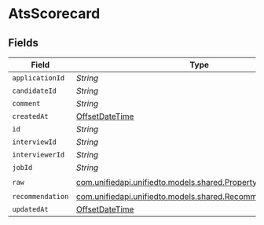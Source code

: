 # AtsScorecard


## Fields

| Field                                                                                                            | Type                                                                                                             | Required                                                                                                         | Description                                                                                                      |
| ---------------------------------------------------------------------------------------------------------------- | ---------------------------------------------------------------------------------------------------------------- | ---------------------------------------------------------------------------------------------------------------- | ---------------------------------------------------------------------------------------------------------------- |
| `applicationId`                                                                                                  | *String*                                                                                                         | :heavy_minus_sign:                                                                                               | N/A                                                                                                              |
| `candidateId`                                                                                                    | *String*                                                                                                         | :heavy_minus_sign:                                                                                               | N/A                                                                                                              |
| `comment`                                                                                                        | *String*                                                                                                         | :heavy_minus_sign:                                                                                               | N/A                                                                                                              |
| `createdAt`                                                                                                      | [OffsetDateTime](https://docs.oracle.com/javase/8/docs/api/java/time/OffsetDateTime.html)                        | :heavy_minus_sign:                                                                                               | N/A                                                                                                              |
| `id`                                                                                                             | *String*                                                                                                         | :heavy_minus_sign:                                                                                               | N/A                                                                                                              |
| `interviewId`                                                                                                    | *String*                                                                                                         | :heavy_minus_sign:                                                                                               | N/A                                                                                                              |
| `interviewerId`                                                                                                  | *String*                                                                                                         | :heavy_minus_sign:                                                                                               | N/A                                                                                                              |
| `jobId`                                                                                                          | *String*                                                                                                         | :heavy_minus_sign:                                                                                               | N/A                                                                                                              |
| `raw`                                                                                                            | [com.unifiedapi.unifiedto.models.shared.PropertyAtsScorecardRaw](../../models/shared/PropertyAtsScorecardRaw.md) | :heavy_check_mark:                                                                                               | N/A                                                                                                              |
| `recommendation`                                                                                                 | [com.unifiedapi.unifiedto.models.shared.Recommendation](../../models/shared/Recommendation.md)                   | :heavy_minus_sign:                                                                                               | N/A                                                                                                              |
| `updatedAt`                                                                                                      | [OffsetDateTime](https://docs.oracle.com/javase/8/docs/api/java/time/OffsetDateTime.html)                        | :heavy_minus_sign:                                                                                               | N/A                                                                                                              |